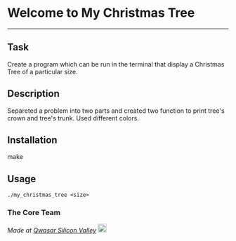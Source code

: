 # Welcome to My Christmas Tree
***

## Task
Create a program which can be run in the terminal that display a Christmas Tree of a particular size.

## Description
Separeted a problem into two parts and created two function to print tree's crown and tree's trunk.
Used different colors.

## Installation
make

## Usage
```
./my_christmas_tree <size>
```

### The Core Team


<span><i>Made at <a href='https://qwasar.io'>Qwasar Silicon Valley</a></i></span>
<span><img alt='Qwasar Silicon Valley Logo' src='https://storage.googleapis.com/qwasar-public/qwasar-logo_50x50.png' width='20px'></span>
